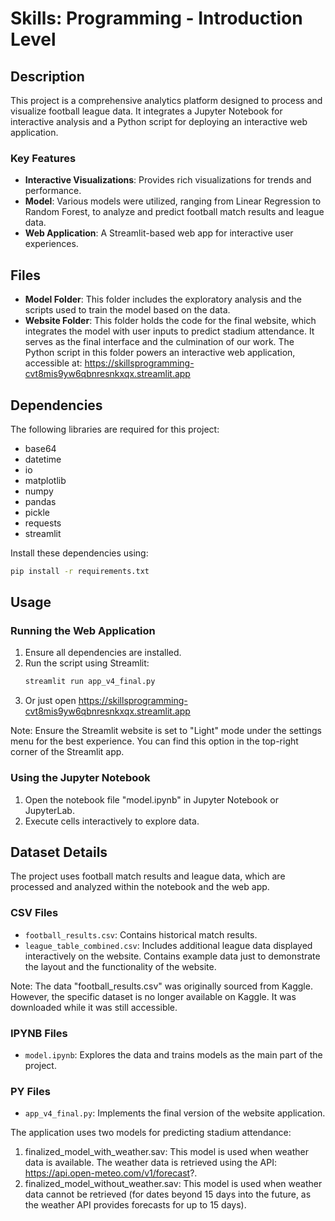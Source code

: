 
# Skills: Programming - Introduction Level

## Description
This project is a comprehensive analytics platform designed to process and visualize football league data. It integrates a Jupyter Notebook for interactive analysis and a Python script for deploying an interactive web application.

### Key Features
- **Interactive Visualizations**: Provides rich visualizations for trends and performance.
- **Model**: Various models were utilized, ranging from Linear Regression to Random Forest, to analyze and predict football match results and league data.
- **Web Application**: A Streamlit-based web app for interactive user experiences.

## Files
- **Model Folder**: This folder includes the exploratory analysis and the scripts used to train the model based on the data.
- **Website Folder**: This folder holds the code for the final website, which integrates the model with user inputs to predict stadium attendance. It serves as the final interface and the culmination of our work. The Python script in this folder powers an interactive web application, accessible at: https://skillsprogramming-cvt8mis9yw6qbnresnkxqx.streamlit.app

## Dependencies
The following libraries are required for this project:
- base64
- datetime
- io
- matplotlib
- numpy
- pandas
- pickle
- requests
- streamlit

Install these dependencies using:
```bash
pip install -r requirements.txt
```

## Usage

### Running the Web Application
1. Ensure all dependencies are installed.
2. Run the script using Streamlit:
   ```bash
   streamlit run app_v4_final.py
   ```
3. Or just open https://skillsprogramming-cvt8mis9yw6qbnresnkxqx.streamlit.app

Note: Ensure the Streamlit website is set to "Light" mode under the settings menu for the best experience. You can find this option in the top-right corner of the Streamlit app.

### Using the Jupyter Notebook
1. Open the notebook file "model.ipynb" in Jupyter Notebook or JupyterLab.
2. Execute cells interactively to explore data.

## Dataset Details
The project uses football match results and league data, which are processed and analyzed within the notebook and the web app.

### CSV Files
- `football_results.csv`: Contains historical match results.
- `league_table_combined.csv`: Includes additional league data displayed interactively on the website. Contains example data just to demonstrate the layout and the functionality of the website.

Note: The data "football_results.csv" was originally sourced from Kaggle. However, the specific dataset is no longer available on Kaggle. It was downloaded while it was still accessible.

### IPYNB Files
- `model.ipynb`: Explores the data and trains models as the main part of the project.

### PY Files
- `app_v4_final.py`: Implements the final version of the website application.

The application uses two models for predicting stadium attendance:

1. finalized_model_with_weather.sav: This model is used when weather data is available. The weather data is retrieved using the API:
https://api.open-meteo.com/v1/forecast?.
2. finalized_model_without_weather.sav: This model is used when weather data cannot be retrieved (for dates beyond 15 days into the future, as the weather API provides forecasts for up to 15 days).